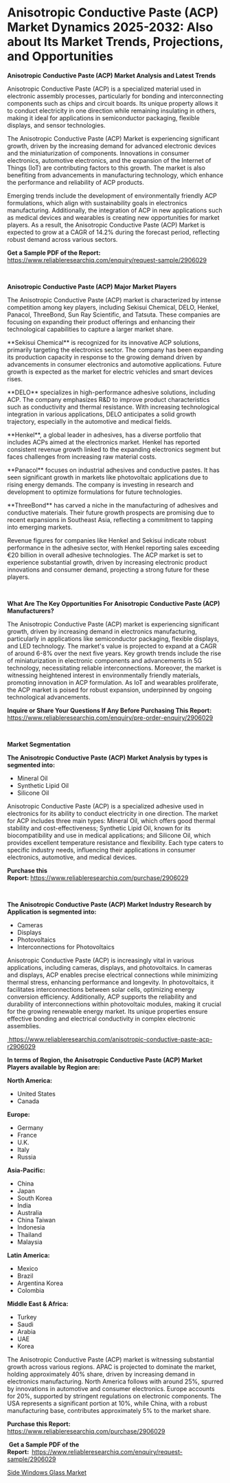<p><h1>Anisotropic Conductive Paste (ACP) Market Dynamics 2025-2032: Also about Its Market Trends, Projections, and Opportunities</h1></p><p><strong>Anisotropic Conductive Paste (ACP) Market Analysis and Latest Trends</strong></p>
<p><p>Anisotropic Conductive Paste (ACP) is a specialized material used in electronic assembly processes, particularly for bonding and interconnecting components such as chips and circuit boards. Its unique property allows it to conduct electricity in one direction while remaining insulating in others, making it ideal for applications in semiconductor packaging, flexible displays, and sensor technologies.</p><p>The Anisotropic Conductive Paste (ACP) Market is experiencing significant growth, driven by the increasing demand for advanced electronic devices and the miniaturization of components. Innovations in consumer electronics, automotive electronics, and the expansion of the Internet of Things (IoT) are contributing factors to this growth. The market is also benefiting from advancements in manufacturing technology, which enhance the performance and reliability of ACP products.</p><p>Emerging trends include the development of environmentally friendly ACP formulations, which align with sustainability goals in electronics manufacturing. Additionally, the integration of ACP in new applications such as medical devices and wearables is creating new opportunities for market players. As a result, the Anisotropic Conductive Paste (ACP) Market is expected to grow at a CAGR of 14.2% during the forecast period, reflecting robust demand across various sectors.</p></p>
<p><strong>Get a Sample PDF of the Report:&nbsp;</strong> <a href="https://www.reliableresearchiq.com/enquiry/request-sample/2906029?utm_campaign=3109&utm_medium=2&utm_source=Github&utm_content=ia&utm_term=12032025&utm_id=anisotropic-conductive-paste-acp">https://www.reliableresearchiq.com/enquiry/request-sample/2906029</a></p>
<p>&nbsp;</p>
<p><strong>Anisotropic Conductive Paste (ACP) Major Market Players</strong></p>
<p><p>The Anisotropic Conductive Paste (ACP) market is characterized by intense competition among key players, including Sekisui Chemical, DELO, Henkel, Panacol, ThreeBond, Sun Ray Scientific, and Tatsuta. These companies are focusing on expanding their product offerings and enhancing their technological capabilities to capture a larger market share.</p><p>**Sekisui Chemical** is recognized for its innovative ACP solutions, primarily targeting the electronics sector. The company has been expanding its production capacity in response to the growing demand driven by advancements in consumer electronics and automotive applications. Future growth is expected as the market for electric vehicles and smart devices rises.</p><p>**DELO** specializes in high-performance adhesive solutions, including ACP. The company emphasizes R&D to improve product characteristics such as conductivity and thermal resistance. With increasing technological integration in various applications, DELO anticipates a solid growth trajectory, especially in the automotive and medical fields.</p><p>**Henkel**, a global leader in adhesives, has a diverse portfolio that includes ACPs aimed at the electronics market. Henkel has reported consistent revenue growth linked to the expanding electronics segment but faces challenges from increasing raw material costs.</p><p>**Panacol** focuses on industrial adhesives and conductive pastes. It has seen significant growth in markets like photovoltaic applications due to rising energy demands. The company is investing in research and development to optimize formulations for future technologies.</p><p>**ThreeBond** has carved a niche in the manufacturing of adhesives and conductive materials. Their future growth prospects are promising due to recent expansions in Southeast Asia, reflecting a commitment to tapping into emerging markets.</p><p>Revenue figures for companies like Henkel and Sekisui indicate robust performance in the adhesive sector, with Henkel reporting sales exceeding €20 billion in overall adhesive technologies. The ACP market is set to experience substantial growth, driven by increasing electronic product innovations and consumer demand, projecting a strong future for these players.</p></p>
<p>&nbsp;</p>
<p><strong>What Are The Key Opportunities For Anisotropic Conductive Paste (ACP) Manufacturers?</strong></p>
<p><p>The Anisotropic Conductive Paste (ACP) market is experiencing significant growth, driven by increasing demand in electronics manufacturing, particularly in applications like semiconductor packaging, flexible displays, and LED technology. The market's value is projected to expand at a CAGR of around 6-8% over the next five years. Key growth trends include the rise of miniaturization in electronic components and advancements in 5G technology, necessitating reliable interconnections. Moreover, the market is witnessing heightened interest in environmentally friendly materials, promoting innovation in ACP formulation. As IoT and wearables proliferate, the ACP market is poised for robust expansion, underpinned by ongoing technological advancements.</p></p>
<p><strong>Inquire or Share Your Questions If Any Before Purchasing This Report:</strong> <a href="https://www.reliableresearchiq.com/enquiry/pre-order-enquiry/2906029?utm_campaign=3109&utm_medium=2&utm_source=Github&utm_content=ia&utm_term=12032025&utm_id=anisotropic-conductive-paste-acp">https://www.reliableresearchiq.com/enquiry/pre-order-enquiry/2906029</a></p>
<p>&nbsp;</p>
<p><strong>Market Segmentation</strong></p>
<p><strong>The Anisotropic Conductive Paste (ACP) Market Analysis by types is segmented into:</strong></p>
<p><ul><li>Mineral Oil</li><li>Synthetic Lipid Oil</li><li>Silicone Oil</li></ul></p>
<p><p>Anisotropic Conductive Paste (ACP) is a specialized adhesive used in electronics for its ability to conduct electricity in one direction. The market for ACP includes three main types: Mineral Oil, which offers good thermal stability and cost-effectiveness; Synthetic Lipid Oil, known for its biocompatibility and use in medical applications; and Silicone Oil, which provides excellent temperature resistance and flexibility. Each type caters to specific industry needs, influencing their applications in consumer electronics, automotive, and medical devices.</p></p>
<p><strong>Purchase this Report:&nbsp;</strong><a href="https://www.reliableresearchiq.com/purchase/2906029?utm_campaign=3109&utm_medium=2&utm_source=Github&utm_content=ia&utm_term=12032025&utm_id=anisotropic-conductive-paste-acp">https://www.reliableresearchiq.com/purchase/2906029</a></p>
<p>&nbsp;</p>
<p><strong>The Anisotropic Conductive Paste (ACP) Market Industry Research by Application is segmented into:</strong></p>
<p><ul><li>Cameras</li><li>Displays</li><li>Photovoltaics</li><li>Interconnections for Photovoltaics</li></ul></p>
<p><p>Anisotropic Conductive Paste (ACP) is increasingly vital in various applications, including cameras, displays, and photovoltaics. In cameras and displays, ACP enables precise electrical connections while minimizing thermal stress, enhancing performance and longevity. In photovoltaics, it facilitates interconnections between solar cells, optimizing energy conversion efficiency. Additionally, ACP supports the reliability and durability of interconnections within photovoltaic modules, making it crucial for the growing renewable energy market. Its unique properties ensure effective bonding and electrical conductivity in complex electronic assemblies.</p></p>
<p><a href="https://www.reliableresearchiq.com/anisotropic-conductive-paste-acp-r2906029?utm_campaign=3109&utm_medium=2&utm_source=Github&utm_content=ia&utm_term=12032025&utm_id=anisotropic-conductive-paste-acp">&nbsp;https://www.reliableresearchiq.com/anisotropic-conductive-paste-acp-r2906029</a></p>
<p><strong>In terms of Region, the Anisotropic Conductive Paste (ACP) Market Players available by Region are:</strong></p>
<p>
    <p> <strong> North America: </strong>
        <ul>
            <li>United States</li>
            <li>Canada</li>
        </ul>
        </p> 
    <p> <strong> Europe: </strong>
        <ul>
            <li>Germany</li>
            <li>France</li>
            <li>U.K.</li>
            <li>Italy</li>
            <li>Russia</li>
        </ul>
        </p> 
    <p> <strong> Asia-Pacific: </strong>
        <ul>
            <li>China</li>
            <li>Japan</li>
            <li>South Korea</li>
            <li>India</li>
            <li>Australia</li>
            <li>China Taiwan</li>
            <li>Indonesia</li>
            <li>Thailand</li>
            <li>Malaysia</li>
        </ul>
        </p> 
    <p> <strong> Latin America: </strong>
        <ul>
            <li>Mexico</li>
            <li>Brazil</li>
            <li>Argentina Korea</li>
            <li>Colombia</li>
        </ul>
        </p> 
    <p> <strong> Middle East & Africa: </strong>
        <ul>
            <li>Turkey</li>
            <li>Saudi</li>
            <li>Arabia</li>
            <li>UAE</li>
            <li>Korea</li>
        </ul>
    </p>
    </p>
<p><p>The Anisotropic Conductive Paste (ACP) market is witnessing substantial growth across various regions. APAC is projected to dominate the market, holding approximately 40% share, driven by increasing demand in electronics manufacturing. North America follows with around 25%, spurred by innovations in automotive and consumer electronics. Europe accounts for 20%, supported by stringent regulations on electronic components. The USA represents a significant portion at 10%, while China, with a robust manufacturing base, contributes approximately 5% to the market share.</p></p>
<p><strong>Purchase this Report: </strong><a href="https://www.reliableresearchiq.com/purchase/2906029?utm_campaign=3109&utm_medium=2&utm_source=Github&utm_content=ia&utm_term=12032025&utm_id=anisotropic-conductive-paste-acp">https://www.reliableresearchiq.com/purchase/2906029</a></p>
<p>&nbsp;<strong>Get a Sample PDF of the Report:&nbsp;&nbsp;</strong><a href="https://www.reliableresearchiq.com/enquiry/request-sample/2906029?utm_campaign=3109&utm_medium=2&utm_source=Github&utm_content=ia&utm_term=12032025&utm_id=anisotropic-conductive-paste-acp">https://www.reliableresearchiq.com/enquiry/request-sample/2906029</a></p>
<p><strong></strong></p>
<p><p><a href="https://github.com/kolffmaris58/Market-Research-Report-List-1/blob/main/side-windows-glass-market.md?utm_campaign=3109&utm_medium=2&utm_source=Github&utm_content=ia&utm_term=12032025&utm_id=anisotropic-conductive-paste-acp">Side Windows Glass Market</a></p></p>